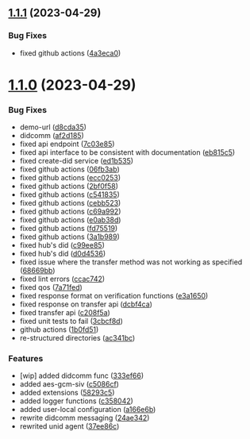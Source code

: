 ## [1.1.1](https://github.com/nodecross/nodex/compare/v1.1.0...v1.1.1) (2023-04-29)


### Bug Fixes

* fixed github actions ([4a3eca0](https://github.com/nodecross/nodex/commit/4a3eca07d5ef1e680f998354bdba56eb5fd8225d))

# [1.1.0](https://github.com/nodecross/nodex/compare/v1.0.0...v1.1.0) (2023-04-29)


### Bug Fixes

* demo-url ([d8cda35](https://github.com/nodecross/nodex/commit/d8cda35bfd22ed916c65b43370636a2815e3a328))
* didcomm ([af2d185](https://github.com/nodecross/nodex/commit/af2d185f564e9cbc4d64127dc8082ecb5838134f))
* fixed api endpoint ([7c03e85](https://github.com/nodecross/nodex/commit/7c03e85d767daa8dcd17e1e5a46431d137c0f131))
* fixed api interface to be consistent with documentation ([eb815c5](https://github.com/nodecross/nodex/commit/eb815c5c54e59685c79f6c2310f1e0dcd637b0b7))
* fixed create-did service ([ed1b535](https://github.com/nodecross/nodex/commit/ed1b5358af3506d67116022cbc23f2780aa5ba93))
* fixed github actions ([06fb3ab](https://github.com/nodecross/nodex/commit/06fb3ab432cef3b1799cd6dc8c24d4816bd7513b))
* fixed github actions ([ecc0253](https://github.com/nodecross/nodex/commit/ecc0253d08c519ffcd866012492ea4feb01f22e7))
* fixed github actions ([2bf0f58](https://github.com/nodecross/nodex/commit/2bf0f58e2ff4a9fab77b3981f7b51b7b2030659b))
* fixed github actions ([c541835](https://github.com/nodecross/nodex/commit/c5418354cb033010dcb61d53710bf4a70a45070b))
* fixed github actions ([cebb523](https://github.com/nodecross/nodex/commit/cebb52326d46380d18d96e642ccdf383f9c61b94))
* fixed github actions ([c69a992](https://github.com/nodecross/nodex/commit/c69a9923763be5cc0cfcb5ba3117a189ff4da5cc))
* fixed github actions ([e0ab38d](https://github.com/nodecross/nodex/commit/e0ab38d83efb241664ec6076a3f30d13030b9159))
* fixed github actions ([fd75519](https://github.com/nodecross/nodex/commit/fd75519a922caa96f294f99e18b01d2e654a4428))
* fixed github actions ([3a1b989](https://github.com/nodecross/nodex/commit/3a1b989eab9e73a27bf4ba1145953ed5ac41a593))
* fixed hub's did ([c99ee85](https://github.com/nodecross/nodex/commit/c99ee859fc99f694ca7bd38f54776fa267bdf724))
* fixed hub's did ([d0d4536](https://github.com/nodecross/nodex/commit/d0d45361414caf2ac3aca77d4971c5f277a031b5))
* fixed issue where the transfer method was not working as specified ([68669bb](https://github.com/nodecross/nodex/commit/68669bb1f7182955d82e6ff84246ab4b825abf3f))
* fixed lint errors ([ccac742](https://github.com/nodecross/nodex/commit/ccac742d7b040f48a308cf5ba6ba61396ef40c7e))
* fixed qos ([7a71fed](https://github.com/nodecross/nodex/commit/7a71fed8f8078f00bcf77a81b101ebf9f6309080))
* fixed response format on verification functions ([e3a1650](https://github.com/nodecross/nodex/commit/e3a1650dd88226a3899a59810c9c1a242f410ace))
* fixed response on transfer api ([dcbf4ca](https://github.com/nodecross/nodex/commit/dcbf4cac2832d500acd8ec90dc0d56ef044d6eeb))
* fixed transfer api ([c208f5a](https://github.com/nodecross/nodex/commit/c208f5abf3b1d25b38bc79b6eb46957e6a8947c3))
* fixed unit tests to fail ([3cbcf8d](https://github.com/nodecross/nodex/commit/3cbcf8d049d284692205e4aab6257709f5a67cc9))
* github actions ([1b0fd51](https://github.com/nodecross/nodex/commit/1b0fd51e2cd53df698e3280a9664fca9ac81f94d))
* re-structured directories ([ac341bc](https://github.com/nodecross/nodex/commit/ac341bc7375cb9abd7787df59c1806e3754d3ae4))


### Features

* [wip] added didcomm func ([333ef66](https://github.com/nodecross/nodex/commit/333ef661599c382e585bfa7621532b9a337f1fa5))
* added aes-gcm-siv ([c5086cf](https://github.com/nodecross/nodex/commit/c5086cfa0a224f4f054ecf281b4f5e5c0e89afb9))
* added extensions ([58293c5](https://github.com/nodecross/nodex/commit/58293c56e77ee15d75cdcd03ba883a6c208a613e))
* added logger functions ([c358042](https://github.com/nodecross/nodex/commit/c35804217c9977b6a2d6b4a93a789d74d7115444))
* added user-local configuration ([a166e6b](https://github.com/nodecross/nodex/commit/a166e6b48161acb7be9288cc3f280b6b82ebea3b))
* rewrite didcomm messaging ([24ae342](https://github.com/nodecross/nodex/commit/24ae3425d553a79f1f4f566dc932d547c72a57cf))
* rewrited unid agent ([37ee86c](https://github.com/nodecross/nodex/commit/37ee86c519889b16f2c2cdd3086f712491ca6bdf))
